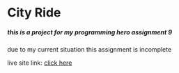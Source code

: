 # City Ride

##### this is a project for my programming hero assignment 9

due to my current situation this assignment is incomplete

live site link: [click here](https://gifted-kepler-1cf671.netlify.app/login)
